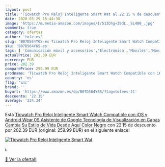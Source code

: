 ```yaml
---
layout: post
title: 'Ticwatch Pro Reloj Inteligente Smart Wat al 22.15 % de descuento'
date: 2020-03-29 15:44:38
image: 'https://m.media-amazon.com/images/I/513Dhg+Z9dL._SL400_.jpg'
comments: true
category: ofertas
author: 'tole.es'
slug: 'B07D564Y6S-es Ticwatch Pro Reloj Inteligente Smart Watch Compatible con...'
sku: 'B07D564Y6S-es'
tags: [ 'Comunicación móvil y accesorios','Electrónica','Móviles','Móviles y smartphones libres','Smartwatches','Tecnología para vestir','android', ]
actualPrice: 202.39 EUR
currency: EUR
price: 202.39
comparePrice: 259.99 EUR
prodname: 'Ticwatch Pro Reloj Inteligente Smart Watch Compatible con iOS y Android  Wear 0S  Asistente de Google Tecnología de Visualización en Capas Cambia Su Estilo de Vida Desde Aquí Color Negro'
country: 'es'
flag: '🇪🇸'
brand: ''
buyurl: 'https://www.amazon.es/dp/B07D564Y6S/?tag=tolees-21'
descuento: '22.15'
average: '234.34'
---
```


Está [Ticwatch Pro Reloj Inteligente Smart Watch Compatible con iOS y Android  Wear 0S  Asistente de Google Tecnología de Visualización en Capas Cambia Su Estilo de Vida Desde Aquí Color Negro](https://www.amazon.es/dp/B07D564Y6S/?tag=tolees-21) con 22.15 de descuento por 202.39 EUR (original: 259.99 EUR) en el siguiente enlace!

[![Ticwatch Pro Reloj Inteligente Smart Wat](https://m.media-amazon.com/images/I/513Dhg+Z9dL._SL400_.jpg)](https://www.amazon.es/dp/B07D564Y6S/?tag=tolees-21)

ℹ️:


[🛒 Ver la oferta!!](https://www.amazon.es/dp/B07D564Y6S/?tag=tolees-21)
